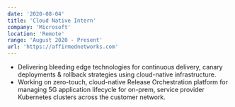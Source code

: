 ```yaml
---
date: '2020-08-04'
title: 'Cloud Native Intern'
company: 'Microsoft'
location: 'Remote'
range: 'August 2020 - Present'
url: 'https://affirmednetworks.com'
---
```


- Delivering bleeding edge technologies for continuous delivery, canary deployments &
rollback strategies using cloud-native infrastructure.
- Working on zero-touch, cloud-native Release Orchestration platform for managing 5G application lifecycle for on-prem, service provider Kubernetes clusters across the customer network.
